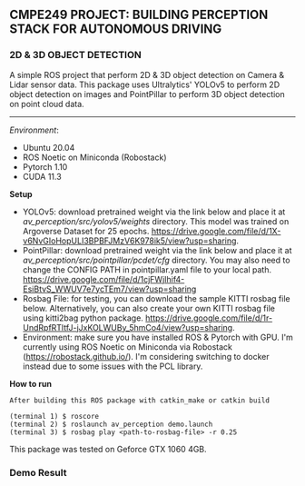 ## CMPE249 PROJECT: BUILDING PERCEPTION STACK FOR AUTONOMOUS DRIVING
### 2D & 3D OBJECT DETECTION

A simple ROS project that perform 2D & 3D object detection on Camera & Lidar sensor data. This package uses Ultralytics' YOLOv5 to perform 2D object detection on images and PointPillar to perform 3D object detection on point cloud data.

---
*Environment*:
- Ubuntu 20.04
- ROS Noetic on Miniconda (Robostack)
- Pytorch 1.10
- CUDA 11.3

**Setup**
- YOLOv5: download pretrained weight via the link below and place it at *av_perception/src/yolov5/weights* directory. This model was trained on Argoverse Dataset for 25 epochs.
  https://drive.google.com/file/d/1X-v6NvGIoHopULI3BPBFJMzV6K978ik5/view?usp=sharing.
- PointPillar: download pretrained weight via the link below and place it at *av_perception/src/pointpillar/pcdet/cfg* directory. You may also need to change the CONFIG PATH in pointpillar.yaml file to your local path.
https://drive.google.com/file/d/1cjFWjIhif4-EsiBtvS_WWUV7e7ycTEm7/view?usp=sharing
- Rosbag File: for testing, you can download the sample KITTI rosbag file below. Alternatively, you can also create your own KITTI rosbag file using kitti2bag python package. https://drive.google.com/file/d/1r-UndRpfRTltfJ-jJxKOLWUBy_5hmCo4/view?usp=sharing.
- Environment: make sure you have installed ROS & Pytorch with GPU. I'm currently using ROS Noetic on Miniconda via Robostack (https://robostack.github.io/). I'm considering switching to docker instead due to some issues with the PCL library.


**How to run**
```
After building this ROS package with catkin_make or catkin build

(terminal 1) $ roscore
(terminal 2) $ roslaunch av_perception demo.launch
(terminal 3) $ rosbag play <path-to-rosbag-file> -r 0.25

```
This package was tested on Geforce GTX 1060 4GB.

### Demo Result

